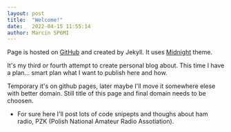 ```yaml
---
layout: post
title:  "Welcome!"
date:   2022-04-15 11:55:14
author: Marcin SP6MI
---
```

Page is hosted on [GitHub](https://github.com) and created by Jekyll. It uses [Midnight](https://github.com/pages-themes/midnight) theme.

It's my third or fourth attempt to create personal blog about. This time I have a plan... smart plan what I want to publish here and how.

Temporary it's on github pages, later maybe I'll move it somewhere elese with better domain. Still title of this page and final domain needs to be choosen.

- For sure here I'll post lots of code snipepts and thoughs about ham radio, PZK (Polish National Amateur Radio Assotiation).
